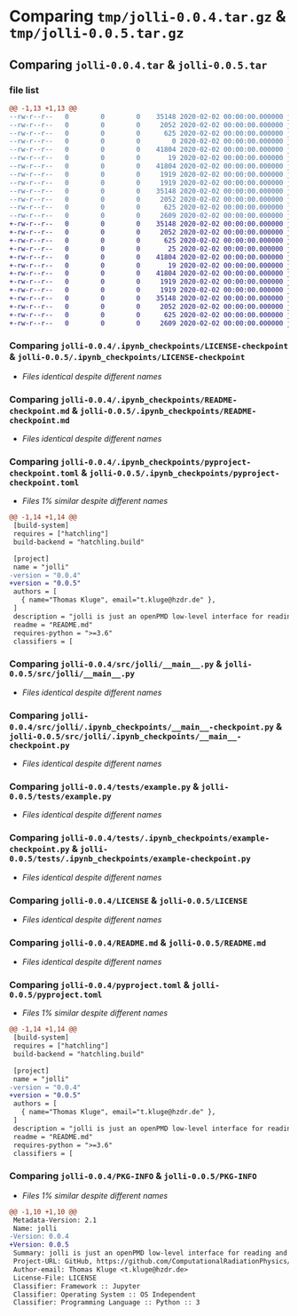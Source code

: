 # Comparing `tmp/jolli-0.0.4.tar.gz` & `tmp/jolli-0.0.5.tar.gz`

## Comparing `jolli-0.0.4.tar` & `jolli-0.0.5.tar`

### file list

```diff
@@ -1,13 +1,13 @@
--rw-r--r--   0        0        0    35148 2020-02-02 00:00:00.000000 jolli-0.0.4/.ipynb_checkpoints/LICENSE-checkpoint
--rw-r--r--   0        0        0     2052 2020-02-02 00:00:00.000000 jolli-0.0.4/.ipynb_checkpoints/README-checkpoint.md
--rw-r--r--   0        0        0      625 2020-02-02 00:00:00.000000 jolli-0.0.4/.ipynb_checkpoints/pyproject-checkpoint.toml
--rw-r--r--   0        0        0        0 2020-02-02 00:00:00.000000 jolli-0.0.4/src/jolli/__init__.py
--rw-r--r--   0        0        0    41804 2020-02-02 00:00:00.000000 jolli-0.0.4/src/jolli/__main__.py
--rw-r--r--   0        0        0       19 2020-02-02 00:00:00.000000 jolli-0.0.4/src/jolli/.ipynb_checkpoints/__init__-checkpoint.py
--rw-r--r--   0        0        0    41804 2020-02-02 00:00:00.000000 jolli-0.0.4/src/jolli/.ipynb_checkpoints/__main__-checkpoint.py
--rw-r--r--   0        0        0     1919 2020-02-02 00:00:00.000000 jolli-0.0.4/tests/example.py
--rw-r--r--   0        0        0     1919 2020-02-02 00:00:00.000000 jolli-0.0.4/tests/.ipynb_checkpoints/example-checkpoint.py
--rw-r--r--   0        0        0    35148 2020-02-02 00:00:00.000000 jolli-0.0.4/LICENSE
--rw-r--r--   0        0        0     2052 2020-02-02 00:00:00.000000 jolli-0.0.4/README.md
--rw-r--r--   0        0        0      625 2020-02-02 00:00:00.000000 jolli-0.0.4/pyproject.toml
--rw-r--r--   0        0        0     2609 2020-02-02 00:00:00.000000 jolli-0.0.4/PKG-INFO
+-rw-r--r--   0        0        0    35148 2020-02-02 00:00:00.000000 jolli-0.0.5/.ipynb_checkpoints/LICENSE-checkpoint
+-rw-r--r--   0        0        0     2052 2020-02-02 00:00:00.000000 jolli-0.0.5/.ipynb_checkpoints/README-checkpoint.md
+-rw-r--r--   0        0        0      625 2020-02-02 00:00:00.000000 jolli-0.0.5/.ipynb_checkpoints/pyproject-checkpoint.toml
+-rw-r--r--   0        0        0       25 2020-02-02 00:00:00.000000 jolli-0.0.5/src/jolli/__init__.py
+-rw-r--r--   0        0        0    41804 2020-02-02 00:00:00.000000 jolli-0.0.5/src/jolli/__main__.py
+-rw-r--r--   0        0        0       19 2020-02-02 00:00:00.000000 jolli-0.0.5/src/jolli/.ipynb_checkpoints/__init__-checkpoint.py
+-rw-r--r--   0        0        0    41804 2020-02-02 00:00:00.000000 jolli-0.0.5/src/jolli/.ipynb_checkpoints/__main__-checkpoint.py
+-rw-r--r--   0        0        0     1919 2020-02-02 00:00:00.000000 jolli-0.0.5/tests/example.py
+-rw-r--r--   0        0        0     1919 2020-02-02 00:00:00.000000 jolli-0.0.5/tests/.ipynb_checkpoints/example-checkpoint.py
+-rw-r--r--   0        0        0    35148 2020-02-02 00:00:00.000000 jolli-0.0.5/LICENSE
+-rw-r--r--   0        0        0     2052 2020-02-02 00:00:00.000000 jolli-0.0.5/README.md
+-rw-r--r--   0        0        0      625 2020-02-02 00:00:00.000000 jolli-0.0.5/pyproject.toml
+-rw-r--r--   0        0        0     2609 2020-02-02 00:00:00.000000 jolli-0.0.5/PKG-INFO
```

### Comparing `jolli-0.0.4/.ipynb_checkpoints/LICENSE-checkpoint` & `jolli-0.0.5/.ipynb_checkpoints/LICENSE-checkpoint`

 * *Files identical despite different names*

### Comparing `jolli-0.0.4/.ipynb_checkpoints/README-checkpoint.md` & `jolli-0.0.5/.ipynb_checkpoints/README-checkpoint.md`

 * *Files identical despite different names*

### Comparing `jolli-0.0.4/.ipynb_checkpoints/pyproject-checkpoint.toml` & `jolli-0.0.5/.ipynb_checkpoints/pyproject-checkpoint.toml`

 * *Files 1% similar despite different names*

```diff
@@ -1,14 +1,14 @@
 [build-system]
 requires = ["hatchling"]
 build-backend = "hatchling.build"
 
 [project]
 name = "jolli"
-version = "0.0.4"
+version = "0.0.5"
 authors = [
   { name="Thomas Kluge", email="t.kluge@hzdr.de" },
 ]
 description = "jolli is just an openPMD low-level interface for reading and plotting PIConGPU output in python. It is a simple wrapper for the openPMD-api to read PIConGPU output"
 readme = "README.md"
 requires-python = ">=3.6"
 classifiers = [
```

### Comparing `jolli-0.0.4/src/jolli/__main__.py` & `jolli-0.0.5/src/jolli/__main__.py`

 * *Files identical despite different names*

### Comparing `jolli-0.0.4/src/jolli/.ipynb_checkpoints/__main__-checkpoint.py` & `jolli-0.0.5/src/jolli/.ipynb_checkpoints/__main__-checkpoint.py`

 * *Files identical despite different names*

### Comparing `jolli-0.0.4/tests/example.py` & `jolli-0.0.5/tests/example.py`

 * *Files identical despite different names*

### Comparing `jolli-0.0.4/tests/.ipynb_checkpoints/example-checkpoint.py` & `jolli-0.0.5/tests/.ipynb_checkpoints/example-checkpoint.py`

 * *Files identical despite different names*

### Comparing `jolli-0.0.4/LICENSE` & `jolli-0.0.5/LICENSE`

 * *Files identical despite different names*

### Comparing `jolli-0.0.4/README.md` & `jolli-0.0.5/README.md`

 * *Files identical despite different names*

### Comparing `jolli-0.0.4/pyproject.toml` & `jolli-0.0.5/pyproject.toml`

 * *Files 1% similar despite different names*

```diff
@@ -1,14 +1,14 @@
 [build-system]
 requires = ["hatchling"]
 build-backend = "hatchling.build"
 
 [project]
 name = "jolli"
-version = "0.0.4"
+version = "0.0.5"
 authors = [
   { name="Thomas Kluge", email="t.kluge@hzdr.de" },
 ]
 description = "jolli is just an openPMD low-level interface for reading and plotting PIConGPU output in python. It is a simple wrapper for the openPMD-api to read PIConGPU output"
 readme = "README.md"
 requires-python = ">=3.6"
 classifiers = [
```

### Comparing `jolli-0.0.4/PKG-INFO` & `jolli-0.0.5/PKG-INFO`

 * *Files 1% similar despite different names*

```diff
@@ -1,10 +1,10 @@
 Metadata-Version: 2.1
 Name: jolli
-Version: 0.0.4
+Version: 0.0.5
 Summary: jolli is just an openPMD low-level interface for reading and plotting PIConGPU output in python. It is a simple wrapper for the openPMD-api to read PIConGPU output
 Project-URL: GitHub, https://github.com/ComputationalRadiationPhysics/jolli
 Author-email: Thomas Kluge <t.kluge@hzdr.de>
 License-File: LICENSE
 Classifier: Framework :: Jupyter
 Classifier: Operating System :: OS Independent
 Classifier: Programming Language :: Python :: 3
```

